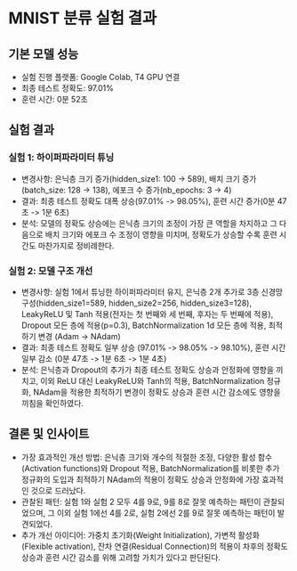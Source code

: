 # MNIST 분류 실험 결과

## 기본 모델 성능
- 실험 진행 플랫폼: Google Colab, T4 GPU 연결
- 최종 테스트 정확도: 97.01%
- 훈련 시간: 0분 52초

## 실험 결과
### 실험 1: 하이퍼파라미터 튜닝
- 변경사항: 은닉층 크기 증가(hidden_size1: 100 -> 589), 배치 크기 증가(batch_size: 128 -> 138), 에포크 수 증가(nb_epochs: 3 -> 4)
- 결과: 최종 테스트 정확도 대폭 상승(97.01% -> 98.05%), 훈련 시간 증가(0분 47초 -> 1분 6초)
- 분석: 모델의 정확도 상승에는 은닉층 크기의 조정이 가장 큰 역할을 차지하고 그 다음으로 배치 크기와 에포크 수 조정이 영향을 미치며, 정확도가 상승할 수록 훈련 시간도 마찬가지로 정비례한다. 

### 실험 2: 모델 구조 개선
- 변경사항: 실험 1에서 튜닝한 하이퍼파라미터 유지, 은닉층 2개 추가로 3층 신경망 구성(hidden_size1=589, hidden_size2=256, hidden_size3=128), LeakyReLU 및 Tanh 적용(전자는 첫 번째와 세 번째, 후자는 두 번째에 적용), Dropout 모든 층에 적용(p=0.3), BatchNormalization 1d 모든 층에 적용, 최적하기 변경 (Adam -> NAdam)
- 결과: 최종 테스트 정확도 일부 상승 (97.01% -> 98.05% -> 98.10%), 훈련 시간 일부 감소 (0분 47초 -> 1분 6초 -> 1분 4초)
- 분석: 은닉층과 Dropout의 추가가 최종 테스트 정확도 상승과 안정화에 영향을 끼치고, 이외 ReLU 대신 LeakyReLU와 Tanh의 적용, BatchNormalization 정규화, NAdam을 적용한 최적하기 변경이 정확도 상승과 훈련 시간 감소에도 영향을 끼침을 확인하였다.

## 결론 및 인사이트
- 가장 효과적인 개선 방법: 은닉층 크기와 개수의 적절한 조정, 다양한 활성 함수(Activation functions)와 Dropout 적용, BatchNormalization를 비롯한 추가 정규화의 도입과 최적하기 NAdam의 적용이 정확도 상승과 안정화에 가장 효과적인 것으로 드러났다.
- 관찰된 패턴: 실험 1와 실험 2 모두 4를 9로, 9를 8로 잘못 예측하는 패턴이 관찰되었으며, 그 이외 실험 1에선 4를 2로, 실험 2에선 2를 9로 잘못 예측하는 패턴이 발견되었다.
- 추가 개선 아이디어: 가중치 초기화(Weight Initialization), 가변적 활성화(Flexible activation), 잔차 연결(Residual Connection)의 적용이 차후의 정확도 상승과 훈련 시간 감소를 위해 고려할 가치가 있다고 판단된다.